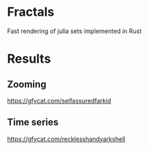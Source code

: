 # Fractals
Fast rendering of julia sets implemented in Rust


# Results

## Zooming

https://gfycat.com/selfassuredfarkid

## Time series

https://gfycat.com/recklesshandyarkshell
